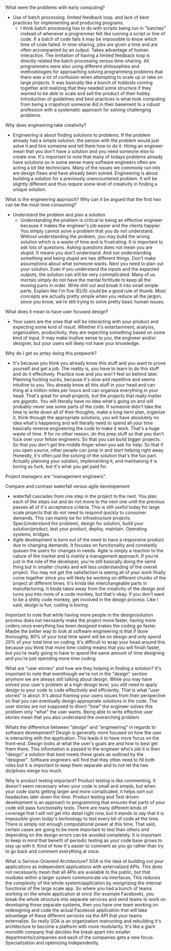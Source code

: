 What were the problems with early computing?
* Use of batch processing. limited feedback loop. and lack of best practices for implementing and producing programs.
  * I think batch processing has to do with scripts being run in "batches" instead of whenever a programmer felt like running a script or line of code. If a batch of code fails it may be impossible to know which time of code failed. In time-sharing, jobs are given a time and are often accompanied by an output. Takes advantage of human interaction. The limitation of having a limited feedback loop is directly related the batch processing versus time-sharing. All programmers were also using different philosophies and methodologies for approaching solving programming problems that there was a lot of confusion when attempting to scale up or take on large projects. It was basically like a bunch of hobbists coming together and realizing that they needed some structure if they wanted to be able to scale and sell the product of their hobby. Introduction of guidelines and best practices is what took computing from being a crapshoot someone did in their basement to a robust profession with a systematic approach for solving challenging problems. 

Why does engineering take creativity?
* Engineering is about finding solutions to problems. If the problem already had a simple solution, the person with the problem would just solve it and hire someone and tell them how to do it. Hiring an engineer mean that you don't have a solution and you need someone else to create one. It's important to note that many of todays problems already have solutions so in some sense many software engineers often are acting a bit like technicians. Many of the issues we commonly run into are design flaws and have already been solved. Engineering is about building a solution for a previously unencountered problem. It will be slightly different and thus require some level of creativity in finding a unique solution.

What is the engineering approach? Why can it be argued that the first two can be the most time consuming?
* Understand the problem and plan a solution
  * Understanding the problem is critical to being an effective engineer because it makes the engineer's job easier and the clients happier. You simply cannot solve a problem that you do not understand. Without understanding the problem, you may build the wrong solution which is a waste of time and is frustrating. It is important to ask lots of questions. Asking questions does not mean you are stupid. It means you don't understand. And not understanding something and being stupid are two different things. Don't make assumptions about what someone wants. Next you need to plan out your solution. Even if you understand the inputs and the expected outputs, the solution can still be very commplicated. Many of us mortals simply do not have the mental fortitude to keep all the moving parts in order. Write shit out and break it into small simple parts. Explain like I'm five (ELI5) could be a good rule of thumb. Most concepts are actually pretty simple when you reduce all the jargon, since you know, we're still trying to solve pretty basic human issues.
  
What does it mean to have user focused design?
* Your users are the ones that will be interacting with your product and expecting some kind of result. Whether it's entertainment, analysis, organization, productivity, they are expecting something based on some kind of input. It may make inuitive sense to you, the engineer and/or designer, but your users will likely not have your knowledge.

Why do I get so antsy doing this prepwork?
*  It's because you think you already know this stuff and you want to prove yourself and get a job. The reality is, you have to learn to do this stuff and do it effectively. Practice now and you won't feel so behind later. Planning fucking sucks, because it's slow and repetitive and seems intuitive to you. You already know all this stuff in your head and can thing at a million miles per hours and can organize everything in your head. That's great for small projects, but the projects that really matter are gigantic. You will literally have no idea what's going on and will probably never see some parts of the code. If someone didn't take the time to write down all of their thoughts, make a long-term plan, organize it, think through the appropriate solutions, you will have aboslutely no idea what's happening and will literally need to spend all your time basically reverse engineering the code to make it work. That's a huge waste of time. If for no other reason, do this prep stuff so that you don't fuck over your fellow engineers. So that you can build bigger projects. So that you don't get the middle finger when you ask for help. So that if you open source, other people can jump in and start helping right away. Honestly, it's often just the solving of the solution that's the fun part. Actually planning your solution, implementing it, and maintaining it is boring as fuck, but it's what you get paid for. 

Project managers are "management engineers".

Compare and contrast waterfall versus agile developement
* waterfall cascades from one step in the project to the next. You plan each of the steps out and do not move to the next one until the previous passes all of it's acceptance criteria. This is still useful today for large scale projects that do not need to respond quickly to consumer demands. This can mainly be for infrastructure projects. Spec(Understand the problem), design for solution, build your solution/product, test your product, deploy, maintain. Operating systems, bridges.
* Agile development is born out of the need to have a responsive product due to changing demands. It focuses on functionality and constantly queues the users for changes in needs. Agile is simply a reaction to the nature of the market and is mainly a management approach. If you're just in the role of the developer, you're still basically doing the same thing but in smaller chunks and will less understanding of the overall project. You may not get the satisfaction is seeing all of your work finally come together since you will likely be working on different chunks of the project at different times. It's kinda like interchangeable parts in manufacturing. It kinda takes away from the creativity of the design and turns you into more of a code monkey, but that's okay. If you don't want to be a shitty code monkey, get involved in the design process. Like I said, design is fun, coding is boring.

Important to note that while having more people in the design/solution process does not necssarily make the project move faster, having more coders once everything has been designed makes the coding go faster.
Maybe the better way to look at software engineering is that if done thoroughly, 80% of your total time spent will be on design and only spend 20% of your total time on coding. It's difficult to wrap your head around this because you think that more time coding means that you will finish faster, but you're really going to have to spend the same amount of time designing and you're just spending more time coding.

What are "user stories" and how are they helping in finding a solution?
It's important to note that eventhough we're not in the "design" section anymore we are always still talking about design. While you may have solved your user's problem at a high design level, you still need to apply design to your code to code effectively and efficiently. That is what "user stories" is about. It's about framing your users issues from their perspective so that you can eventually design appropriate solutions in the code. The user stories are not supposed to direct "how" the engineer solves this problem only "what" the user wants. Being able to write effective user stories mean that you also understand the overarching problem.

Whats the difference between "design" and "engineering" in regards to software development?
Design is generally more focused on how the user is interacting with the application. This leads it to have more focus on the front-end. Design looks at what the user's goals are and how to best get them there. This information is passed to the engineer who's job it is then "design" a solution that best meets these goals as outlined by the "designer". Software engineers will find that they often need to fill both roles but it is important to keep them separate and to not let the two diciplines merge too much.

Why is product testing important?
Product testing is like commenting. It doesn't seem necessary when your code is small and simple, but when your code starts getting larger and more complicated, it helps sort out headaches later down the time. Product testing and Test driven development is an approach to programming that ensures that parts of your code still pass functionality tests. There are many different kinds of coverage that I will not get into detail right now, but it stands to say that it is impossible given today's technology to test every bit of code all the time. There is simply not enough computational power at this time. That said, certain cases are going to be more important to test than others and depending on the design errors can be avoided completely. It is important to keep in mind that benefit of periodic testing as your code base grows to stay up with it. Kind of how it's easier to comment as you go rather than try to go back and comment everything at once. 

What is Service-Oriented Architecture?
SOA is the idea of building out your applications as independent applications with externalized APIs. This does not necessarily mean that all APIs are available to the public, but that modules within a larger system communicate via interfaces. This reduces the complexity of the whole system/application by reorgnizing the internal functional of the large scale app. So where you had a bunch of teams working on the whole application at once (for example Facebook), you break the whole structure into separate services and send teams to work on developing those separate systems, then you have one team working on redesigning and code the actual Facebook application that will take advantage of these different services via the API that your teams externalize. So really SOA is an organization restructing and rebuilding it's architecture to become a platform with more modularity. It's like a giant monolith company that decides the break apart into smaller departments/companies and each of the companies gets a new focus. Specialization and optimizing independently.



